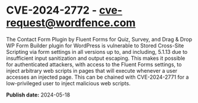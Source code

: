 # CVE-2024-2772 - cve-request@wordfence.com

The Contact Form Plugin by Fluent Forms for Quiz, Survey, and Drag & Drop WP Form Builder plugin for WordPress is vulnerable to Stored Cross-Site Scripting via form settings in all versions up to, and including, 5.1.13 due to insufficient input sanitization and output escaping. This makes it possible for authenticated attackers, with access to the Fluent Forms settings, to inject arbitrary web scripts in pages that will execute whenever a user accesses an injected page. This can be chained with CVE-2024-2771 for a low-privileged user to inject malicious web scripts.

**Publish date:** 2024-05-18
